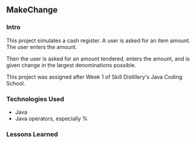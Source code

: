 ## MakeChange

### Intro
This project simulates a cash register. A user is asked for an item amount.
The user enters the amount.

Then the user is asked for an amount tendered, enters the amount, and is given change in the largest denominations possible.

This project was assigned after Week 1 of Skill Distillery's Java Coding School.

### Technologies Used
* Java
* Java operators, especially %



### Lessons Learned
